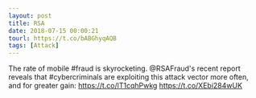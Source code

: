```yaml
---
layout: post
title: RSA
date: 2018-07-15 00:00:21
tourl: https://t.co/bABGhyqAQB
tags: [Attack]
---
```

The rate of mobile #fraud is skyrocketing. @RSAFraud's recent report reveals that #cybercriminals are exploiting this attack vector more often, and for greater gain: https://t.co/lT1cqhPwkg https://t.co/XEbi284wUK